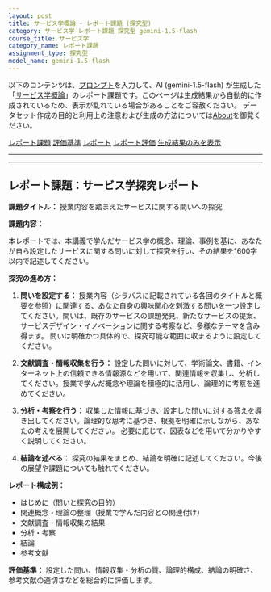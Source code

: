 ```yaml
---
layout: post
title: サービス学概論 - レポート課題 (探究型)
category: サービス学 レポート課題 探究型 gemini-1.5-flash
course_title: サービス学
category_name: レポート課題
assignment_type: 探究型
model_name: gemini-1.5-flash
---
```


以下のコンテンツは、[プロンプト](https://github.com/takedatoshiyuki/synthetic_assignments/tree/main/generated/サービス学/gemini-1.5-flash/prompt_レポート課題-探究型.md)を入力して、AI (gemini-1.5-flash) が生成した「[サービス学概論](/contents/サービス学/)」のレポート課題です。このページは生成結果から自動的に作成されているため、表示が乱れている場合があることをご容赦ください。
データセット作成の目的と利用上の注意および生成の方法については[About](/About)を御覧ください。

[レポート課題](../レポート課題-探究型)
[評価基準](../評価基準-探究型)
[レポート](../レポート-探究型)
[レポート評価](../レポート評価-探究型)
[生成結果のみを表示](https://github.com/takedatoshiyuki/synthetic_assignments/tree/main/generated/サービス学/gemini-1.5-flash/レポート課題-探究型.md)
  

***
***
  
## レポート課題：サービス学探究レポート

**課題タイトル：**  授業内容を踏まえたサービスに関する問いへの探究

**課題内容：**

本レポートでは、本講義で学んだサービス学の概念、理論、事例を基に、あなたが自ら設定したサービスに関する問いに対して探究を行い、その結果を1600字以内で記述してください。

**探究の進め方：**

1. **問いを設定する：**  授業内容（シラバスに記載されている各回のタイトルと概要を参照）に関連する、あなた自身の興味関心を刺激する問いを一つ設定してください。問いは、既存のサービスの課題発見、新たなサービスの提案、サービスデザイン・イノベーションに関する考察など、多様なテーマを含み得ます。  問いは明確かつ具体的で、探究可能な範囲に収まるように設定してください。

2. **文献調査・情報収集を行う：** 設定した問いに対して、学術論文、書籍、インターネット上の信頼できる情報源などを用いて、関連情報を収集し、分析してください。授業で学んだ概念や理論を積極的に活用し、論理的に考察を進めてください。

3. **分析・考察を行う：** 収集した情報に基づき、設定した問いに対する答えを導き出してください。論理的な思考に基づき、根拠を明確に示しながら、あなたの考えを展開してください。  必要に応じて、図表などを用いて分かりやすく説明してください。

4. **結論を述べる：** 探究の結果をまとめ、結論を明確に記述してください。今後の展望や課題についても触れてください。

**レポート構成例：**

* はじめに（問いと探究の目的）
* 関連概念・理論の整理（授業で学んだ内容との関連付け）
* 文献調査・情報収集の結果
* 分析・考察
* 結論
* 参考文献


**評価基準：**  設定した問い、情報収集・分析の質、論理的構成、結論の明確さ、参考文献の適切さなどを総合的に評価します。
